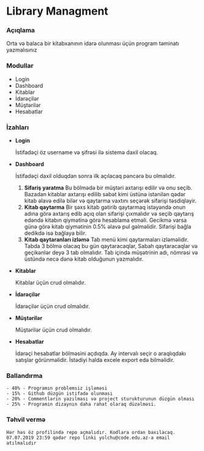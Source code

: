 
# Library Managment

### Açıqlama

Orta və balaca bir kitabxanının idarə olunması üçün program təminatı yazmalısınız

### Modullar

- Login
- Dashboard
- Kitablar
- İdarəçilər
- Müştərilər
- Hesabatlar


### İzahları
  - **Login**
    
    İstifadəçi öz username və şifrəsi ilə sistemə daxil olacaq.
    
  - **Dashboard**
  
    İstifadəçi daxil olduqdan sonra ilk açılacaq pəncərə bu olmalıdır.
    
    1. **Sifariş yaratma** Bu bölmədə bir müştəri axtarışı edilir və onu seçib. Bazadan kitablar
    axtarışı edilib səbət kimi üstünə istənilən qədər kitab əlavə edilə bilər və
    qaytarma vaxtını seçərək sifarişi təsdiqləyir.
    2. **Kitab qaytarma** Bir şəxs kitab gətirib qaytarmaq istəyəndə onun adına görə 
    axtarış edib açıq olan sifarişi çıxmalıdır və seçib qaytarış edəndə kitabın qiymətinə görə hesablama etməli.
    Gecikmə varsa günə görə kitab qiymətinin 0.5% əlavə pul gəlməlidir. Sifarişi bağla dedikdə isə bağlaya bilir.
    3. **Kitab qaytaranları izləmə** Tab menü kimi qaytarmaları izləməlidir. Tabda 3 bölmə olacaq bu gün qaytaracaqlar, Sabah qaytaracaqlar
    və geçikənlər deyə 3 tab olmalıdır. Tab içində müşətrinin adı, nömrəsi və üstündə necə dənə kitab olduğunun yazmalıdır.
    
  - **Kitablar**
    
    Kitablar üçün crud olmalıdır.
    
   - **İdarəçilər**
     
     İdarəçilər üçün crud olmalıdır.
    
   - **Müştərilər**
    
     Müştərilər üçün crud olmalıdır.
   
   - **Hesabatlar**
   
     İdarəçi hesabatlar bölməsini açdıqda. Ay intervalı seçir o araqlıqdakı satışlar görünməlidir. 
     İstədiyi halda excele export edə bilməlidir.
    
### Ballandırma

    - 40% - Programın problemsiz işləməsi
    - 15% - Github düzgün istifadə olunması
    - 20% - Commentlərin yazılması və project sturukturunun düzgün olması
    - 25% - Programin dizaynın daha rahat olaraq düzəlməsi.

### Təhvil vermə

    Hər həs öz profilində repo açmalıdır. Kodlara ordan baxılacaq. 
    07.07.2019 23:59 qədər repo linki yolchu@code.edu.az-a email atılmalıdır
